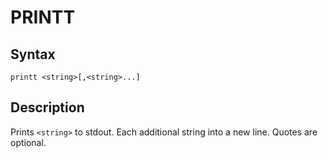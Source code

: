 # PRINTT

## Syntax
```assembly
printt <string>[,<string>...]
```

## Description
Prints `<string>` to stdout.
Each additional string into a new line. Quotes are optional.

